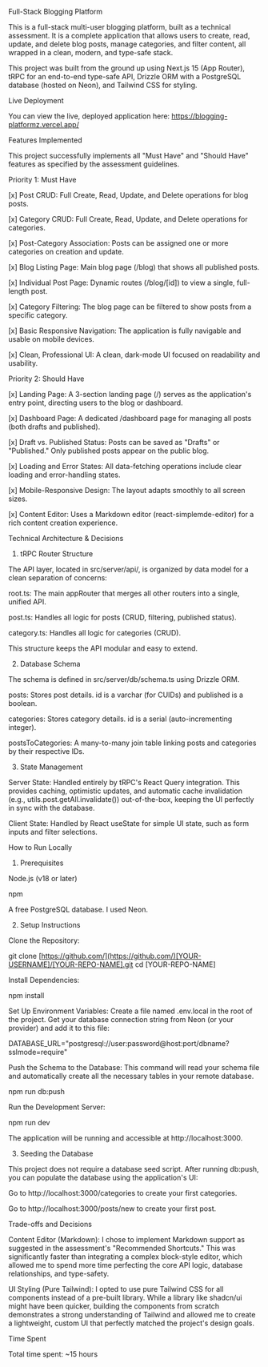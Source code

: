 Full-Stack Blogging Platform

This is a full-stack multi-user blogging platform, built as a technical assessment. It is a complete application that allows users to create, read, update, and delete blog posts, manage categories, and filter content, all wrapped in a clean, modern, and type-safe stack.

This project was built from the ground up using Next.js 15 (App Router), tRPC for an end-to-end type-safe API, Drizzle ORM with a PostgreSQL database (hosted on Neon), and Tailwind CSS for styling.

Live Deployment

You can view the live, deployed application here:
https://blogging-platformz.vercel.app/

Features Implemented

This project successfully implements all "Must Have" and "Should Have" features as specified by the assessment guidelines.

Priority 1: Must Have

[x] Post CRUD: Full Create, Read, Update, and Delete operations for blog posts.

[x] Category CRUD: Full Create, Read, Update, and Delete operations for categories.

[x] Post-Category Association: Posts can be assigned one or more categories on creation and update.

[x] Blog Listing Page: Main blog page (/blog) that shows all published posts.

[x] Individual Post Page: Dynamic routes (/blog/[id]) to view a single, full-length post.

[x] Category Filtering: The blog page can be filtered to show posts from a specific category.

[x] Basic Responsive Navigation: The application is fully navigable and usable on mobile devices.

[x] Clean, Professional UI: A clean, dark-mode UI focused on readability and usability.

Priority 2: Should Have

[x] Landing Page: A 3-section landing page (/) serves as the application's entry point, directing users to the blog or dashboard.

[x] Dashboard Page: A dedicated /dashboard page for managing all posts (both drafts and published).

[x] Draft vs. Published Status: Posts can be saved as "Drafts" or "Published." Only published posts appear on the public blog.

[x] Loading and Error States: All data-fetching operations include clear loading and error-handling states.

[x] Mobile-Responsive Design: The layout adapts smoothly to all screen sizes.

[x] Content Editor: Uses a Markdown editor (react-simplemde-editor) for a rich content creation experience.

Technical Architecture & Decisions

1. tRPC Router Structure

The API layer, located in src/server/api/, is organized by data model for a clean separation of concerns:

root.ts: The main appRouter that merges all other routers into a single, unified API.

post.ts: Handles all logic for posts (CRUD, filtering, published status).

category.ts: Handles all logic for categories (CRUD).

This structure keeps the API modular and easy to extend.

2. Database Schema

The schema is defined in src/server/db/schema.ts using Drizzle ORM.

posts: Stores post details. id is a varchar (for CUIDs) and published is a boolean.

categories: Stores category details. id is a serial (auto-incrementing integer).

postsToCategories: A many-to-many join table linking posts and categories by their respective IDs.

3. State Management

Server State: Handled entirely by tRPC's React Query integration. This provides caching, optimistic updates, and automatic cache invalidation (e.g., utils.post.getAll.invalidate()) out-of-the-box, keeping the UI perfectly in sync with the database.

Client State: Handled by React useState for simple UI state, such as form inputs and filter selections.

How to Run Locally

1. Prerequisites

Node.js (v18 or later)

npm

A free PostgreSQL database. I used Neon.

2. Setup Instructions

Clone the Repository:

git clone [https://github.com/](https://github.com/)[YOUR-USERNAME]/[YOUR-REPO-NAME].git
cd [YOUR-REPO-NAME]


Install Dependencies:

npm install


Set Up Environment Variables:
Create a file named .env.local in the root of the project. Get your database connection string from Neon (or your provider) and add it to this file:

DATABASE_URL="postgresql://user:password@host:port/dbname?sslmode=require"


Push the Schema to the Database:
This command will read your schema file and automatically create all the necessary tables in your remote database.

npm run db:push


Run the Development Server:

npm run dev


The application will be running and accessible at http://localhost:3000.

3. Seeding the Database

This project does not require a database seed script. After running db:push, you can populate the database using the application's UI:

Go to http://localhost:3000/categories to create your first categories.

Go to http://localhost:3000/posts/new to create your first post.

Trade-offs and Decisions

Content Editor (Markdown): I chose to implement Markdown support as suggested in the assessment's "Recommended Shortcuts." This was significantly faster than integrating a complex block-style editor, which allowed me to spend more time perfecting the core API logic, database relationships, and type-safety.

UI Styling (Pure Tailwind): I opted to use pure Tailwind CSS for all components instead of a pre-built library. While a library like shadcn/ui might have been quicker, building the components from scratch demonstrates a strong understanding of Tailwind and allowed me to create a lightweight, custom UI that perfectly matched the project's design goals.

Time Spent

Total time spent: ~15 hours